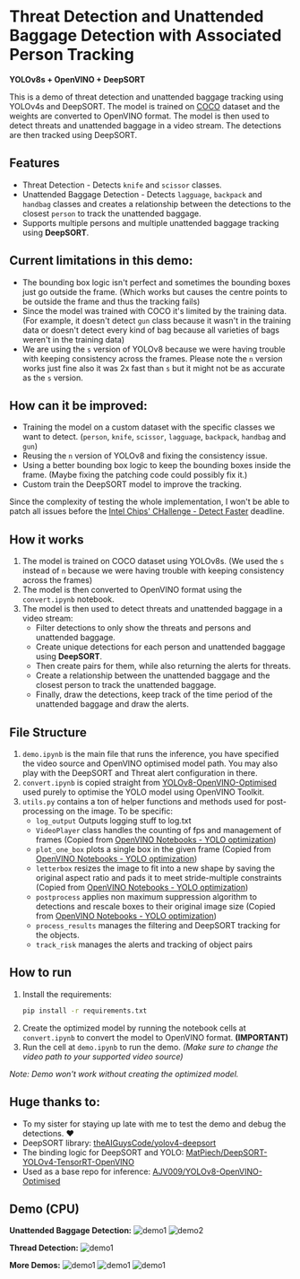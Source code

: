 # Threat Detection and Unattended Baggage Detection with Associated Person Tracking
__YOLOv8s + OpenVINO + DeepSORT__

This is a demo of threat detection and unattended baggage tracking using YOLOv4s and DeepSORT. The model is trained on [COCO](https://cocodataset.org/#home) dataset and the weights are converted to OpenVINO format. The model is then used to detect threats and unattended baggage in a video stream. The detections are then tracked using DeepSORT.

## Features
- Threat Detection - Detects `knife` and `scissor` classes.
- Unattended Baggage Detection - Detects `lagguage`, `backpack` and `handbag` classes and creates a relationship between the detections to the closest `person` to track the unattended baggage.
- Supports multiple persons and multiple unattended baggage tracking using __DeepSORT__.

## Current limitations in this demo:
- The bounding box logic isn't perfect and sometimes the bounding boxes just go outside the frame. (Which works but causes the centre points to be outside the frame and thus the tracking fails)
- Since the model was trained with COCO it's limited by the training data. (For example, it doesn't detect `gun` class because it wasn't in the training data or doesn't detect every kind of bag because all varieties of bags weren't in the training data)
- We are using the `s` version of YOLOv8 because we were having trouble with keeping consistency across the frames. Please note the `n` version works just fine also it was 2x fast than `s` but it might not be as accurate as the `s` version.

## How can it be improved:
- Training the model on a custom dataset with the specific classes we want to detect. (`person`, `knife`, `scissor`, `lagguage`, `backpack`, `handbag` and `gun`)
- Reusing the `n` version of YOLOv8 and fixing the consistency issue.
- Using a better bounding box logic to keep the bounding boxes inside the frame. (Maybe fixing the patching code could possibly fix it.)
- Custom train the DeepSORT model to improve the tracking.
  
Since the complexity of testing the whole implementation, I won't be able to patch all issues before the [Intel Chips' CHallenge - Detect Faster](https://events.hackster.io/chips-challenge/) deadline.

## How it works
1. The model is trained on COCO dataset using YOLOv8s. (We used the `s` instead of `n` because we were having trouble with keeping consistency across the frames)
2. The model is then converted to OpenVINO format using the `convert.ipynb` notebook.
3. The model is then used to detect threats and unattended baggage in a video stream:
    - Filter detections to only show the threats and persons and unattended baggage.
    - Create unique detections for each person and unattended baggage using __DeepSORT__.
    - Then create pairs for them, while also returning the alerts for threats.
    - Create a relationship between the unattended baggage and the closest person to track the unattended baggage.
    - Finally, draw the detections, keep track of the time period of the unattended baggage and draw the alerts.
  
## File Structure
1. `demo.ipynb` is the main file that runs the inference, you have specified the video source and OpenVINO optimised model path. You may also play with the DeepSORT and Threat alert configuration in there.
2. `convert.ipynb` is copied straight from [YOLOv8-OpenVINO-Optimised](https://github.com/AJV009/YOLOv8-OpenVINO-Optimised) used purely to optimise the YOLO model using OpenVINO Toolkit.
3. `utils.py` contains a ton of helper functions and methods used for post-processing on the image. To be specific:
    - `log_output` Outputs logging stuff to log.txt
    - `VideoPlayer` class handles the counting of fps and management of frames (Copied from [OpenVINO Notebooks - YOLO optimization](https://github.com/openvinotoolkit/openvino_notebooks/blob/main/notebooks/230-yolov8-optimization/230-yolov8-optimization.ipynb))
    - `plot_one_box` plots a single box in the given frame (Copied from [OpenVINO Notebooks - YOLO optimization](https://github.com/openvinotoolkit/openvino_notebooks/blob/main/notebooks/230-yolov8-optimization/230-yolov8-optimization.ipynb))
    - `letterbox` resizes the image to fit into a new shape by saving the original aspect ratio and pads it to meet stride-multiple constraints (Copied from [OpenVINO Notebooks - YOLO optimization](https://github.com/openvinotoolkit/openvino_notebooks/blob/main/notebooks/230-yolov8-optimization/230-yolov8-optimization.ipynb))
    - `postprocess` applies non maximum suppression algorithm to detections and rescale boxes to their original image size (Copied from [OpenVINO Notebooks - YOLO optimization](https://github.com/openvinotoolkit/openvino_notebooks/blob/main/notebooks/230-yolov8-optimization/230-yolov8-optimization.ipynb))
    - `process_results` manages the filtering and DeepSORT tracking for the objects.
    - `track_risk` manages the alerts and tracking of object pairs

## How to run
1. Install the requirements:
    ```bash
    pip install -r requirements.txt
    ```
2. Create the optimized model by running the notebook cells at `convert.ipynb` to convert the model to OpenVINO format. **(IMPORTANT)**
2. Run the cell at `demo.ipynb` to run the demo. _(Make sure to change the video path to your supported video source)_
    
_Note: Demo won't work without creating the optimized model._

## Huge thanks to:
- To my sister for staying up late with me to test the demo and debug the detections. :heart:
- DeepSORT library: [theAIGuysCode/yolov4-deepsort](https://github.com/theAIGuysCode/yolov4-deepsort)
- The binding logic for DeepSORT and YOLO: [MatPiech/DeepSORT-YOLOv4-TensorRT-OpenVINO](https://github.com/MatPiech/DeepSORT-YOLOv4-TensorRT-OpenVINO)
- Used as a base repo for inference: [AJV009/YOLOv8-OpenVINO-Optimised](https://github.com/AJV009/YOLOv8-OpenVINO-Optimised)

## Demo (CPU)

__Unattended Baggage Detection:__
![demo1](demoImages/demo1.png)
![demo2](demoImages/demo2.png)

__Thread Detection:__
![demo1](demoImages/demo3.png)

__More Demos:__
![demo1](demoImages/demo4.png)
![demo1](demoImages/demo5.png)
![demo1](demoImages/demo6.png)
